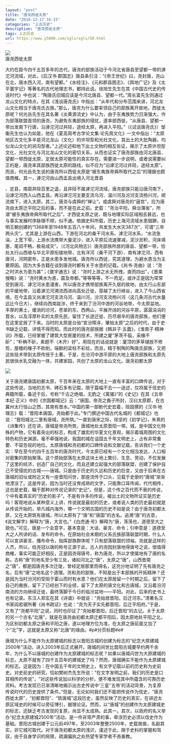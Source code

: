 ```yaml
---
layout: "post"
title: "唐尧西徙太原"
date: "2018-12-17 16:15"
categories: "上古历史"
description: "唐尧西徙太原"
tags: 上古历史
url: https://www.y5000.com/zgls/sgls/50.html
---
```






[![](https://img.y5000.com/uploads/allimg/120417/2-12041GG322464.jpg)](https://www.y5000.com)  
唐尧西徙太原

大约在距今四千五百多年的古代，唐尧的部族活动于今河北省唐县至望都一带的滹沱河流域，对此，《后汉书·郡国志》唐县条引注：“《帝王世纪》曰，尧封唐，尧山在北，唐水西入河，南有望都。”《水经注》、《元和郡县图志》、《舆地广记》及《太平寰宇记》等著名的古代地理志书，都持此说。徐旭生先生在其《中国古代史的传说时代》中也说：“陶唐氏旧城应该是今河北唐县、望都一代。”周长富先生则通过龙山文化的特点，在其《浅谈唐尧氏》中指出：“从年代和分布范围来讲，河北龙山文化相当于唐尧氏古族。”那么，唐尧为什么要率领自己的部族离开故地，西徙太原呢？何光岳先生在其名著《炎黄源流史》中认为，由于东夷族势力日渐强大，作为部落联盟首领的唐尧，为避免东夷部族的侵扰，遂率部西徙，“从唐县、望都一带出发南下行唐，沿滹沱河过井陉，途经太原，再进入平阳。”（《试谈唐尧氏》）邹衡先生也认为如是，他在《夏高周考古学论文集·论先周文化》一文中指出：“太原地区古文化多半是河北龙山（文化）的许坦型和光社文化，其出土的大批陶器，均似龙山文化的涧沟型者。”上述论述和地下出土文物的相互佐证，揭示了太原许坦型文化、光社文化与河北龙山文化的密切关系，从而也证实了唐尧部族由河北唐县、望都一带西徙太原，定居太原可能性的真实存在。需要进一步说明，或者说需要纠正的是，唐尧率其部族西徙太原的路线，似不应为“沿滹沱河过井陉，途经太原”。而且，何光岳先生说的唐尧所以西徙太原是“被东夷族帝舜所取代之后”的理据也颇值商榷。其一，滹沱河由山西盂县出境入河北晋县

、定县，南距井陉百里之遥，且井陉不属滹沱河流域，唐尧部族只能沿唐河南下，沿滹沱河西入山西盂县。再沿滹沱河主要支流乌河、温川河及汾河支流杨兴河，顺流南下，进入太原。其二，唐尧与虞舜的“禅让”，或虞舜对唐尧的“逼宫”，应为唐尧由太原迁平阳之后的事，而不是在此之前。史载：“尧治平阳，舜治蒲坂”，所谓“被东夷族帝舜所取代之后”，才西徒太原之说，既与地理实际区域相去甚远，也与事实发展时序脉理不顺，似不通。依据史料所载，历史上海河流域水患猖獗，自明王朝创建的“1368年至1948年五百八十年间，共发生大水灾387次”，可谓“三年两头灾”。尤其是上游在山西，下游在河北的桑干河水系、滹沱河水系，“水流急湍，上宽下窄，上游水流携带大量泥沙，进入平原后流速骤减，泥沙淤积，河床填塞，尾闾不畅，极易成灾”。（《河北风物志》）唐尧部族所居的唐县、望都一带，恰处太行山西坡与华北平原衔接地带，北有洋河（桑干河下游）、南有滹沱河、西有唐河，河网密布，正是水患多发地城。唐尧所以西徒，究其道理，为避水患当为主要原因。因为大多古籍在谈到唐尧时都有关于水患的记载。《尚书·尧曲》说：“尧之时洪水为患为甚”；《寰宇通志》说：“尧时上游之水无所拽，直而四出”，《晋乘搜略》说：“尧时黄水为患，震及帝都。”等等等等，不一而足。或许正是因为常常受到唐河、滹沱河水患漫害，所以唐尧才携带部族离开久居的故地，由太行山东部的平缓地带，沿着滹沱河溯流西进向高处迁徙，穿越了太行峡谷，进入了今山西省境，在今盂县又尚滹沱河支流乌河、温川河，汾河支流杨兴河（这几条河古代水量远比今日大），继续向西南跋涉，终于来到了汾河中游的河谷地带，今太原盆地。丰厚的黄土，缓淌的汾河，苍翠的东、西两山，平展开阔的河谷平原，潺潺涓涓的晋水，以及淳厚朴实的太原先民，留住了长途迁徙、历尽艰辛的唐尧部族，他们便在这里定居了下来。当时的太原是台骀“宣汾障泽，肇始太原”之后的时代，由于史书缺乏记载，详情不得而知。而此时的唐尧部族据《韩非子·五蠹》，《淮南子·精神训》所载，巳经掌握了建筑大型房厦的技术，所建之厦“茅茨不翦，采椽不斫”；“朴桷不斫，素题不（木开）好”。用现在的话说就是：厦顶的茅草铺放不修剪，屋檐的椽子不砍削，端额的梁柱不彩绘，而且，精于制陶的陶唐氏部族，又把这些技术带到太原传授于土著。于是，在汾河中游平原的大地上唐尧部族和太原先民很快水乳交融为一体，共建家园，共创了太原的龙山文化。唐尧初都太原  
  
[![](https://img.y5000.com/uploads/allimg/120417/2-12041GG41M11.jpg)](https://www.y5000.com)

关于唐尧建唐国初都太原，千百年来在太原的大地上一直有丰富的口碑传说，对于这些传说，当地的志书、碑石多有记载，限于篇幅不去一一追述，仅将属于信史的典籍所载，备述于后，号称“千古之绝唱，无韵之《寓骚》”的《史记》在其《五帝本纪·正义》中的《宗国都城记》云：“唐国，帝尧之裔子所封，汉曰太原郡，在古冀州太行恒山之西，其南有晋水。”中国的第一部断代史宏着，班固撰的《汉书·地理志》载：“晋阳本唐国，尧始都于此。”专门撰述中国古代名城的《都城记》也说：“晋阳城北二里有唐城，尧所筑。”一直到唐宋之际，徐坚的《初学记》，朱熹的《诗集传》还在讲，唐城是帝尧所筑，唐城地处太原晋阳一带。城，是中国文化特殊的产物，它有着突出的标志，构成了雄宏的华夏文化景观，揭示着城周围的文化特色和历史渊源。毫不牵强地说，我国的城在诅国五千年文明史上，占有非常重要、不容忽视的地位。太原唐城和尧初都的口碑传说和文献记载，告诉我们一个史实：早在至今约四千五百年的唐尧时代，今太原已经有一个文化相当发达，人口相对密集的原始聚落。这个原始部落在太原这块土地上繁衍、生息、劳动，不仅发展了这里的经济，创造厂自己的文化，而且还建立起强大的部落联盟，创建了保护自己不受侵扰的古城——唐城。只是由于历史的久远和历史的巨变，又由于后来在古唐城的旧址或附近又有一座晋阳问世，那座流传于口头，见载于史册的“唐城”渐渐地湮没了。这是传说，因为当时还没育成熟的文字，只能靠口耳传闻，代代相传，这也是史载，瞩于那种对传说记录的“史记”。但是，这个传之百代而不衰的传说，个中有着真实的“历史的影子”。不是有许多的传说，被出土的文物所证实是历史吗！客观地说从某种意义上讲，传说就是最初的历史，或者说人类的历史最初就是从传说开始的，举凡城内海外，哪一个文明古国的历史不如是说？由于唐尧初都太原，又在太原筑有唐城，所以太原有了“唐”和“唐国”的古名。追溯“唐”的古意，《说文解字》解释为“唐，大言也。”《白虎通·号》解释为“唐，荡荡也，道德至大之貌也。”可见，唐是一个会意字，基本意是：大话、豪言、命令；引申意是：道德至大之人所讲的话、发布的命令。在原始社会末期的父系氏族部落联盟时期，什么人可以宣讲豪言、播布命令，指挥部族群体呢？只有部落联盟的领袖，尧就是这样的人杰，所以，给尧冠以唐的称号正源于此，古人的尧因封唐地得唐号之说，很值得商榷，事实可能正好相反，正是因尧得唐号，称为唐尧，所以才使属地有了唐的名称。古称“唐”的地名至少有三处，诸如河北之“唐”，太原之“唐”，山西晋南之“唐”，都是因唐尧多次迁陡，曾经定居那里而得名，这充分地证明了先有唐尧之名，后有“唐”之地名这个道理。尧和尧的部族，不知是出于本部族的开拓精神？还是因为当时汾河的受阻于霍山而时有水患？他们在太原居留一个时期之后，留下了自己的裔族，留下了已经创下的业绩，留下了太原的唐文化和古唐城，又沿着汾河南流的方向继续迁徙，最终落脚于今日的临汾盆地——平阳。对此，后来的史书上也有记录。东汉人郑玄在其《诗谱》中就说：“尧始居晋阳，后迁河东。”清著名汉书家阎若琚所著《尚书疏证》也说：“尧为天子实先都晋阳，后迁平阳府。”于是，又有了“尧都平阳”之说，同时也印证了“尧始都晋阳，后迁晋阳”的古记。关于太原的另一个古名“北唐”，就是在唐尧由初都太原迁都平阳后，因太原地处平阳之北，为区别初都太原之唐和平阳之唐，遂以地理方位为准，在太原之唐前面又加了个“北”字，这就是太原又称“北唐”的缘由。#p#分页标题#e#

唐城为什么不能作为太原建城的标志以晋阳古城的创建为标志的“纪念大原建城2500年”活动，进入2003年后正式展开。唐城的间世比晋阳古城要早约两千余年，为什么不以唐城的创建作为太原建城的标志呢？如果以唐城问世为大原建城的标志，太原不就有了四千五百年的建城史了吗？然而，唐城确实不能作为太原建城的标志。这是因为：在中国五千年的文明史上，有文字记载以前的历史称为史前史。对史前史的研究，恰如樊树杰先生所说：“在文字发明之前，我们的历史是口耳相传的传说”，“对这些传说加以科学的分析，便不难发现其中所蕴含的可靠历史资料。考古发现已日渐清晰地揭示出古史传说中‘三皇’‘五帝’的活动背景，为复原传说时代的历史提供了条件。”但是，无论如何我们还不能把传说作为信史，“唐尧西徙太原”，“初都晋阳”、“筑唐城”这段历史，虽然反映了历史的真实，在讲述太原区域史的时候可以旁征博引，据理论证。然而，以“唐城”的创建作为太原建城史的标志，还缺乏考古发现的复原，尚显不太成熟。此其一。其次，以政府的名义举办“纪念太原建城2500年”活动，是一件非常严肃的事，牵涉历史必须以信史作为基础。晋阳古城创建于公元前497年，至2003年整整2500年，史载凿凿，名副其实，非它城可取代。对于唐尧初都太原的浅识，谨述于此，限于史料的掌握和驾驭，由于自身学识的局限，疏漏偏执之处热望专家学者不吝垂教。
